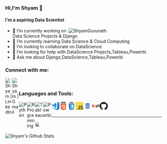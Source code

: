 ### Hi,I'm Shyam 👋

#### I'm a aspiring Data Scientist

<img src="https://i.pinimg.com/originals/50/83/e0/5083e0a2a7dcaae07c142e8b87036a27.gif" align="right" width="300px" alt="ShyamGurunath"/>

- 🔭 I’m currently working on Data Science Projects & Django
- 🌱 I’m currently learning Data Science & Cloud Computing
- 👯 I’m looking to collaborate on DataScience
- 🤔 I’m looking for help with DataScience Projects,Tableau,Powerbi
- 💬 Ask me about Django,DataScience,Tableau,Powerbi


### Connect with me:


[<img align="left" alt="Shyam | LinkedIn" width="22px" src="https://cdn.jsdelivr.net/npm/simple-icons@v3/icons/linkedin.svg" />][linkedin]
[<img align="left" alt="Shyam | Gmail" width="22px" src="https://user-images.githubusercontent.com/53273480/89191155-289c7200-d5c0-11ea-9f74-5cee2be8366a.png" />][Gmail]

<br />

### Languages and Tools:
<img align="left" alt="Python" width="26px" src="https://user-images.githubusercontent.com/53273480/89192338-deb48b80-d5c1-11ea-8972-e5414e1cbdaf.jpg" />
<img align="left" width="26px" alt="R Programming" src="https://user-images.githubusercontent.com/53273480/89192342-dfe5b880-d5c1-11ea-962b-df591e5d4326.png" />
<img alt="Tableau" src="https://user-images.githubusercontent.com/53273480/89192350-e1af7c00-d5c1-11ea-8bf2-d399fa26e02a.png" align="left" width="26px" />
<img align="left" alt="Powerbi" width="26px" src="https://user-images.githubusercontent.com/53273480/89192356-e2e0a900-d5c1-11ea-82f7-81018455806b.png" />
<img align="left" alt="Visual Studio Code" width="26px" src="https://raw.githubusercontent.com/github/explore/80688e429a7d4ef2fca1e82350fe8e3517d3494d/topics/visual-studio-code/visual-studio-code.png" />
<img align="left" alt="HTML5" width="26px" src="https://raw.githubusercontent.com/github/explore/80688e429a7d4ef2fca1e82350fe8e3517d3494d/topics/html/html.png" />
<img align="left" alt="CSS3" width="26px" src="https://raw.githubusercontent.com/github/explore/80688e429a7d4ef2fca1e82350fe8e3517d3494d/topics/css/css.png" />
<img align="left" alt="JavaScript" width="26px" src="https://raw.githubusercontent.com/github/explore/80688e429a7d4ef2fca1e82350fe8e3517d3494d/topics/javascript/javascript.png" />
<img align="left" alt="SQL" width="26px" src="https://raw.githubusercontent.com/github/explore/80688e429a7d4ef2fca1e82350fe8e3517d3494d/topics/sql/sql.png" />
<img align="left" alt="Git" width="26px" src="https://raw.githubusercontent.com/github/explore/80688e429a7d4ef2fca1e82350fe8e3517d3494d/topics/git/git.png" />
<img align="left" alt="GitHub" width="26px" src="https://raw.githubusercontent.com/github/explore/78df643247d429f6cc873026c0622819ad797942/topics/github/github.png" />

<br />
<br />

----

💻
<!-- BLOG-POST-LIST:START -->
<!-- BLOG-POST-LIST:END -->


<img align="left" alt="Shyam's Github Stats" src="https://github-readme-stats.vercel.app/api?username=ShyamGurunath&show_icons=true&hide_border=true" />


[linkedin]: https://www.linkedin.com/in/shyam-gurunath/
[Gmail]: shyamgurunath474@gmail.com
